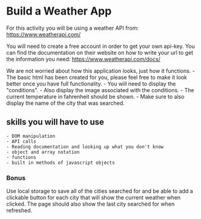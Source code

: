 # Build a Weather App

For this activity you will be using a weather API from: https://www.weatherapi.com/ 

You will need to create a free account in order to get your own api-key. You can find the documentation on their website on how to write your url to get the information you need: https://www.weatherapi.com/docs/

We are not worried about how this application looks, just how it functions. 
    - The basic html has been created for you, please feel free to make it look better once you have full functionality.
    - You will need to display the "conditions".
    - Also display the image associated with the conditions.
    - The current temperature in fahrenheit should be shown.
    - Make sure to also display the name of the city that was searched.

## skills you will have to use
    - DOM manipulation
    - API calls
    - Reading documentation and looking up what you don't know
    - object and array notation
    - functions
    - built in methods of javascript objects


### Bonus

Use local storage to save all of the cities searched for and be able to add a clickable button for each city that will show the current weather when clicked. The page should also show the last city searched for when refreshed.